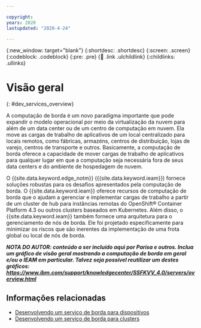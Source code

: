 ```yaml
---

copyright:
years: 2020
lastupdated: "2020-4-24"

---
```


{:new_window: target="blank"}
{:shortdesc: .shortdesc}
{:screen: .screen}
{:codeblock: .codeblock}
{:pre: .pre}
{:child: .link .ulchildlink}
{:childlinks: .ullinks}

# Visão geral
{: #dev_services_overview}

A computação de borda é um novo paradigma importante que pode expandir o modelo operacional por meio da virtualização da nuvem para além de um data center ou de um centro de computação em nuvem. Ela move as cargas de trabalho de aplicativos de um local centralizado para locais remotos, como fábricas, armazéns, centros de distribuição, lojas de varejo, centros de transporte e outros. Basicamente, a computação de borda oferece a capacidade de mover cargas de trabalho de aplicativos para qualquer lugar em que a computação seja necessária fora de seus data centers e do ambiente de hospedagem de nuvem.

O {{site.data.keyword.edge_notm}} ({{site.data.keyword.ieam}}) fornece soluções robustas para os desafios apresentados pela computação de borda. O {{site.data.keyword.ieam}} oferece recursos de computação de borda que o ajudam a gerenciar e implementar cargas de trabalho a partir de um cluster de hub para instâncias remotas do OpenShift® Container Platform 4.3 ou outros clusters baseados em Kubernetes. Além disso, o {{site.data.keyword.ieam}} também fornece uma arquitetura para o gerenciamento de nós de borda. Ele foi projetado especificamente para minimizar os riscos que são inerentes da implementação de uma frota global ou local de nós de borda.

***NOTA DO AUTOR: conteúdo a ser incluído aqui por Parisa e outros. Inclua um gráfico de visão geral mostrando a computação de borda em geral e/ou o IEAM em particular. Talvez seja possível reutilizar um destes gráficos: https://www.ibm.com/support/knowledgecenter/SSFKVV_4.0/servers/overview.html*** 

## Informações relacionadas

* [Desenvolvendo um serviço de borda para dispositivos](developing.md)
* [Desenvolvendo um serviço de borda para clusters](developing_clusters.md)
